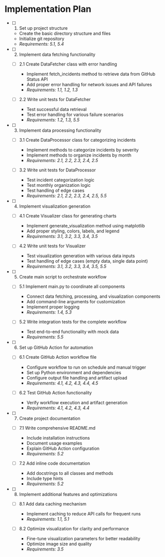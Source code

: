 # Implementation Plan

- [ ] 1. Set up project structure
  - Create the basic directory structure and files
  - Initialize git repository
  - _Requirements: 5.1, 5.4_

- [ ] 2. Implement data fetching functionality
  - [ ] 2.1 Create DataFetcher class with error handling
    - Implement fetch_incidents method to retrieve data from GitHub Status API
    - Add proper error handling for network issues and API failures
    - _Requirements: 1.1, 1.2, 1.3_
  
  - [ ] 2.2 Write unit tests for DataFetcher
    - Test successful data retrieval
    - Test error handling for various failure scenarios
    - _Requirements: 1.2, 1.3, 5.5_

- [ ] 3. Implement data processing functionality
  - [ ] 3.1 Create DataProcessor class for categorizing incidents
    - Implement methods to categorize incidents by severity
    - Implement methods to organize incidents by month
    - _Requirements: 2.1, 2.2, 2.3, 2.4, 2.5_
  
  - [ ] 3.2 Write unit tests for DataProcessor
    - Test incident categorization logic
    - Test monthly organization logic
    - Test handling of edge cases
    - _Requirements: 2.1, 2.2, 2.3, 2.4, 2.5, 5.5_

- [ ] 4. Implement visualization generation
  - [ ] 4.1 Create Visualizer class for generating charts
    - Implement generate_visualization method using matplotlib
    - Add proper styling, colors, labels, and legend
    - _Requirements: 3.1, 3.2, 3.3, 3.4, 3.5_
  
  - [ ] 4.2 Write unit tests for Visualizer
    - Test visualization generation with various data inputs
    - Test handling of edge cases (empty data, single data point)
    - _Requirements: 3.1, 3.2, 3.3, 3.4, 3.5, 5.5_

- [ ] 5. Create main script to orchestrate workflow
  - [ ] 5.1 Implement main.py to coordinate all components
    - Connect data fetching, processing, and visualization components
    - Add command-line arguments for customization
    - Implement proper logging
    - _Requirements: 1.4, 5.3_
  
  - [ ] 5.2 Write integration tests for the complete workflow
    - Test end-to-end functionality with mock data
    - _Requirements: 5.5_

- [ ] 6. Set up GitHub Action for automation
  - [ ] 6.1 Create GitHub Action workflow file
    - Configure workflow to run on schedule and manual trigger
    - Set up Python environment and dependencies
    - Configure output file handling and artifact upload
    - _Requirements: 4.1, 4.2, 4.3, 4.4, 4.5_
  
  - [ ] 6.2 Test GitHub Action functionality
    - Verify workflow execution and artifact generation
    - _Requirements: 4.1, 4.2, 4.3, 4.4_

- [ ] 7. Create project documentation
  - [ ] 7.1 Write comprehensive README.md
    - Include installation instructions
    - Document usage examples
    - Explain GitHub Action configuration
    - _Requirements: 5.2_
  
  - [ ] 7.2 Add inline code documentation
    - Add docstrings to all classes and methods
    - Include type hints
    - _Requirements: 5.2_

- [ ] 8. Implement additional features and optimizations
  - [ ] 8.1 Add data caching mechanism
    - Implement caching to reduce API calls for frequent runs
    - _Requirements: 1.1, 5.1_
  
  - [ ] 8.2 Optimize visualization for clarity and performance
    - Fine-tune visualization parameters for better readability
    - Optimize image size and quality
    - _Requirements: 3.5_